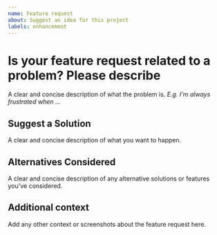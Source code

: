 ```yaml
---
name: Feature request
about: Suggest an idea for this project
labels: enhancement
---
```


# Is your feature request related to a problem? Please describe

A clear and concise description of what the problem is. _E.g. I'm always frustrated when ..._

## Suggest a Solution

A clear and concise description of what you want to happen.

## Alternatives Considered

A clear and concise description of any alternative solutions or features you've considered.

## Additional context

Add any other context or screenshots about the feature request here.
